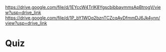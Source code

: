 https://drive.google.com/file/d/1EYccW4TrIK8YgscbibbaymmsApBtrogV/view?usp=drive_link
https://drive.google.com/file/d/1P_bY1WOq2bznTCZcqAyDfmmDJ6Jk4ynn/view?usp=drive_link
# Quiz
